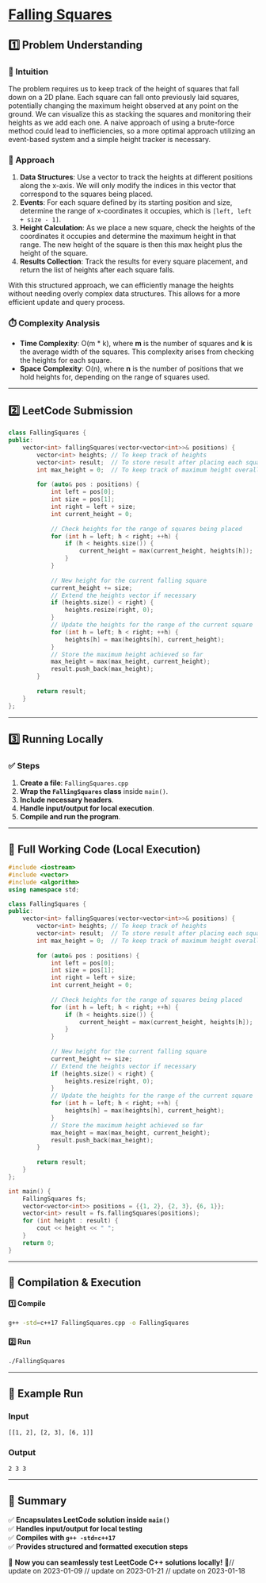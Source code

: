 # **[Falling Squares](https://leetcode.com/problems/falling-squares/description/)**  

## **1️⃣ Problem Understanding**  
### **📌 Intuition**  
The problem requires us to keep track of the height of squares that fall down on a 2D plane. Each square can fall onto previously laid squares, potentially changing the maximum height observed at any point on the ground. We can visualize this as stacking the squares and monitoring their heights as we add each one. A naive approach of using a brute-force method could lead to inefficiencies, so a more optimal approach utilizing an event-based system and a simple height tracker is necessary.

### **🚀 Approach**  
1. **Data Structures**: Use a vector to track the heights at different positions along the x-axis. We will only modify the indices in this vector that correspond to the squares being placed.
2. **Events**: For each square defined by its starting position and size, determine the range of x-coordinates it occupies, which is `[left, left + size - 1]`. 
3. **Height Calculation**: As we place a new square, check the heights of the coordinates it occupies and determine the maximum height in that range. The new height of the square is then this max height plus the height of the square.
4. **Results Collection**: Track the results for every square placement, and return the list of heights after each square falls.

With this structured approach, we can efficiently manage the heights without needing overly complex data structures. This allows for a more efficient update and query process.

### **⏱️ Complexity Analysis**  
- **Time Complexity**: O(m * k), where **m** is the number of squares and **k** is the average width of the squares. This complexity arises from checking the heights for each square.
- **Space Complexity**: O(n), where **n** is the number of positions that we hold heights for, depending on the range of squares used.

---  

## **2️⃣ LeetCode Submission**  
```cpp
class FallingSquares {
public:
    vector<int> fallingSquares(vector<vector<int>>& positions) {
        vector<int> heights; // To keep track of heights
        vector<int> result;  // To store result after placing each square
        int max_height = 0;  // To keep track of maximum height overall
        
        for (auto& pos : positions) {
            int left = pos[0];
            int size = pos[1];
            int right = left + size; 
            int current_height = 0;
            
            // Check heights for the range of squares being placed
            for (int h = left; h < right; ++h) {
                if (h < heights.size()) {
                    current_height = max(current_height, heights[h]);
                }
            }
            
            // New height for the current falling square
            current_height += size;
            // Extend the heights vector if necessary
            if (heights.size() < right) {
                heights.resize(right, 0);
            }
            // Update the heights for the range of the current square
            for (int h = left; h < right; ++h) {
                heights[h] = max(heights[h], current_height);
            }
            // Store the maximum height achieved so far
            max_height = max(max_height, current_height);
            result.push_back(max_height);
        }
        
        return result;
    }
};
```  

---  

## **3️⃣ Running Locally**  
### **✅ Steps**  
1. **Create a file**: `FallingSquares.cpp`  
2. **Wrap the `FallingSquares` class** inside `main()`.  
3. **Include necessary headers**.  
4. **Handle input/output for local execution**.  
5. **Compile and run the program**.  

---  

## **📝 Full Working Code (Local Execution)**  
```cpp
#include <iostream>
#include <vector>
#include <algorithm>
using namespace std;

class FallingSquares {
public:
    vector<int> fallingSquares(vector<vector<int>>& positions) {
        vector<int> heights; // To keep track of heights
        vector<int> result;  // To store result after placing each square
        int max_height = 0;  // To keep track of maximum height overall
        
        for (auto& pos : positions) {
            int left = pos[0];
            int size = pos[1];
            int right = left + size; 
            int current_height = 0;
            
            // Check heights for the range of squares being placed
            for (int h = left; h < right; ++h) {
                if (h < heights.size()) {
                    current_height = max(current_height, heights[h]);
                }
            }
            
            // New height for the current falling square
            current_height += size;
            // Extend the heights vector if necessary
            if (heights.size() < right) {
                heights.resize(right, 0);
            }
            // Update the heights for the range of the current square
            for (int h = left; h < right; ++h) {
                heights[h] = max(heights[h], current_height);
            }
            // Store the maximum height achieved so far
            max_height = max(max_height, current_height);
            result.push_back(max_height);
        }
        
        return result;
    }
};

int main() {
    FallingSquares fs;
    vector<vector<int>> positions = {{1, 2}, {2, 3}, {6, 1}};
    vector<int> result = fs.fallingSquares(positions);
    for (int height : result) {
        cout << height << " ";
    }
    return 0;
}
```  

---  

## **🔧 Compilation & Execution**  
#### **1️⃣ Compile**  
```bash
g++ -std=c++17 FallingSquares.cpp -o FallingSquares
```  

#### **2️⃣ Run**  
```bash
./FallingSquares
```  

---  

## **🎯 Example Run**  
### **Input**  
```
[[1, 2], [2, 3], [6, 1]]
```  
### **Output**  
```
2 3 3 
```  

---  

## **📌 Summary**  
✅ **Encapsulates LeetCode solution inside `main()`**  
✅ **Handles input/output for local testing**  
✅ **Compiles with `g++ -std=c++17`**  
✅ **Provides structured and formatted execution steps**  

🚀 **Now you can seamlessly test LeetCode C++ solutions locally!** 🚀// update on 2023-01-09
// update on 2023-01-21
// update on 2023-01-18

